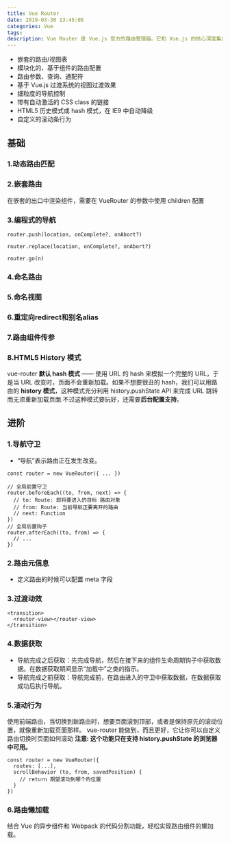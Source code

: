 ```yaml
---
title: Vue Router
date: 2019-03-30 13:45:05
categories: Vue
tags:
description: Vue Router 是 Vue.js 官方的路由管理器。它和 Vue.js 的核心深度集成，让构建单页面应用变得易如反掌。 
---
```

* 嵌套的路由/视图表
* 模块化的、基于组件的路由配置
* 路由参数、查询、通配符
* 基于 Vue.js 过渡系统的视图过渡效果
* 细粒度的导航控制
* 带有自动激活的 CSS class 的链接
* HTML5 历史模式或 hash 模式，在 IE9 中自动降级
* 自定义的滚动条行为

## 基础

### 1.动态路由匹配
### 2.嵌套路由
在嵌套的出口中渲染组件，需要在 VueRouter 的参数中使用 children 配置

### 3.编程式的导航
```
router.push(location, onComplete?, onAbort?)

router.replace(location, onComplete?, onAbort?)

router.go(n)

```

### 4.命名路由
### 5.命名视图
### 6.重定向redirect和别名alias
### 7.路由组件传参

### 8.HTML5 History 模式
vue-router **默认 hash 模式** —— 使用 URL 的 hash 来模拟一个完整的 URL，于是当 URL 改变时，页面不会重新加载。如果不想要很丑的 hash，我们可以用路由的 **history 模式**，这种模式充分利用 history.pushState API 来完成 URL 跳转而无须重新加载页面.不过这种模式要玩好，还需要**后台配置支持**。

## 进阶
### 1.导航守卫
* “导航”表示路由正在发生改变。

```
const router = new VueRouter({ ... })

// 全局前置守卫
router.beforeEach((to, from, next) => {
  // to: Route: 即将要进入的目标 路由对象
  // from: Route: 当前导航正要离开的路由
  // next: Function
})
// 全局后置钩子
router.afterEach((to, from) => {
  // ...
})
```
### 2.路由元信息
* 定义路由的时候可以配置 meta 字段

### 3.过渡动效
```
<transition>
  <router-view></router-view>
</transition>
```
### 4.数据获取
* 导航完成之后获取：先完成导航，然后在接下来的组件生命周期钩子中获取数据。在数据获取期间显示“加载中”之类的指示。
* 导航完成之前获取：导航完成前，在路由进入的守卫中获取数据，在数据获取成功后执行导航。

### 5.滚动行为
使用前端路由，当切换到新路由时，想要页面滚到顶部，或者是保持原先的滚动位置，就像重新加载页面那样。 vue-router 能做到，而且更好，它让你可以自定义路由切换时页面如何滚动
**注意: 这个功能只在支持 history.pushState 的浏览器中可用。**
```
const router = new VueRouter({
  routes: [...],
  scrollBehavior (to, from, savedPosition) {
    // return 期望滚动到哪个的位置
  }
})
```
### 6.路由懒加载
结合 Vue 的异步组件和 Webpack 的代码分割功能，轻松实现路由组件的懒加载。
